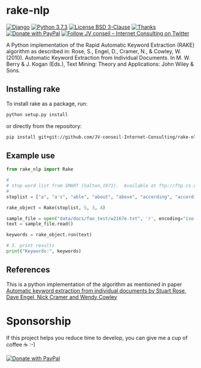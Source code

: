 # rake-nlp

[![Django](https://img.shields.io/badge/Django-2.2.3-green.svg)](https://www.djangoproject.com/weblog/2019/jul/01/security-releases/)
[![Python 3.7.3](https://img.shields.io/badge/python-3.7.3-green.svg)](https://www.python.org/)
[![License BSD 3-Clause](https://img.shields.io/badge/License-BSD%203--Clause-blue.svg)](LICENSE)
[![Thanks](https://img.shields.io/badge/Say%20Thanks-!-1EAEDB.svg)](https://saythanks.io/to/JV-conseil-Internet-Consulting)
[![Donate with PayPal](https://img.shields.io/badge/Donate-PayPal-green.svg)](https://www.paypal.com/cgi-bin/webscr?cmd=_s-xclick&hosted_button_id=P3DGL6EANDY96&source=url)
[![Follow JV conseil – Internet Consulting on Twitter](https://img.shields.io/twitter/follow/JVconseil.svg?style=social&logo=twitter)](https://twitter.com/JVconseil)


A Python implementation of the Rapid Automatic Keyword Extraction (RAKE) algorithm as described in: Rose, S., Engel, D., Cramer, N., & Cowley, W. (2010). Automatic Keyword Extraction from Individual Documents. In M. W. Berry & J. Kogan (Eds.), Text Mining: Theory and Applications: John Wiley & Sons.

## Installing rake

To install rake as a package, run:

```bash
python setup.py install
```

or directly from the repository:

```bash
pip install git+git://github.com/JV-conseil-Internet-Consulting/rake-nlp
```

## Example use

```python
from rake_nlp import Rake

#
# stop word list from SMART (Salton,1971).  Available at ftp://ftp.cs.cornell.edu/pub/smart/english.stop
#
stoplist = ["a", "a's", "able", "about", "above", "according", "accordingly", "across", "actually", "after", "afterwards", "again", "against", "ain't", "all", "allow", "allows", "almost", "alone", "along", "already", "also", "although", "always", "am", "among", "amongst", "an", "and", "another", "any", "anybody", "anyhow", "anyone", "anything", "anyway", "anyways", "anywhere", "apart", "appear", "appreciate", "appropriate", "are", "aren't", "around", "as", "aside", "ask", "asking", "associated", "at", "available", "away", "awfully", "b", "be", "became", "because", "become", "becomes", "becoming", "been", "before", "beforehand", "behind", "being", "believe", "below", "beside", "besides", "best", "better", "between", "beyond", "both", "brief", "but", "by", "c", "c'mon", "c's", "came", "can", "can't", "cannot", "cant", "cause", "causes", "certain", "certainly", "changes", "clearly", "co", "com", "come", "comes", "concerning", "consequently", "consider", "considering", "contain", "containing", "contains", "corresponding", "could", "couldn't", "course", "currently", "d", "definitely", "described", "despite", "did", "didn't", "different", "do", "does", "doesn't", "doing", "don't", "done", "down", "downwards", "during", "e", "each", "edu", "eg", "eight", "either", "else", "elsewhere", "enough", "entirely", "especially", "et", "etc", "even", "ever", "every", "everybody", "everyone", "everything", "everywhere", "ex", "exactly", "example", "except", "f", "far", "few", "fifth", "first", "five", "followed", "following", "follows", "for", "former", "formerly", "forth", "four", "from", "further", "furthermore", "g", "get", "gets", "getting", "given", "gives", "go", "goes", "going", "gone", "got", "gotten", "greetings", "h", "had", "hadn't", "happens", "hardly", "has", "hasn't", "have", "haven't", "having", "he", "he's", "hello", "help", "hence", "her", "here", "here's", "hereafter", "hereby", "herein", "hereupon", "hers", "herself", "hi", "him", "himself", "his", "hither", "hopefully", "how", "howbeit", "however", "i", "i'd", "i'll", "i'm", "i've", "ie", "if", "ignored", "immediate", "in", "inasmuch", "inc", "indeed", "indicate", "indicated", "indicates", "inner", "insofar", "instead", "into", "inward", "is", "isn't", "it", "it'd", "it'll", "it's", "its", "itself", "j", "just", "k", "keep", "keeps", "kept", "know", "knows", "known", "l", "last", "lately", "later", "latter", "latterly", "least", "less", "lest", "let", "let's", "like", "liked", "likely", "little", "look", "looking", "looks", "ltd", "m", "mainly", "many", "may", "maybe", "me", "mean", "meanwhile", "merely", "might", "more", "moreover", "most", "mostly", "much", "must", "my", "myself", "n", "name", "namely", "nd", "near", "nearly", "necessary", "need", "needs", "neither", "never", "nevertheless", "new", "next", "nine", "no", "nobody", "non", "none", "noone", "nor", "normally", "not", "nothing", "novel", "now", "nowhere", "o", "obviously", "of", "off", "often", "oh", "ok", "okay", "old", "on", "once", "one", "ones", "only", "onto", "or", "other", "others", "otherwise", "ought", "our", "ours", "ourselves", "out", "outside", "over", "overall", "own", "p", "particular", "particularly", "per", "perhaps", "placed", "please", "plus", "possible", "presumably", "probably", "provides", "q", "que", "quite", "qv", "r", "rather", "rd", "re", "really", "reasonably", "regarding", "regardless", "regards", "relatively", "respectively", "right", "s", "said", "same", "saw", "say", "saying", "says", "second", "secondly", "see", "seeing", "seem", "seemed", "seeming", "seems", "seen", "self", "selves", "sensible", "sent", "serious", "seriously", "seven", "several", "shall", "she", "should", "shouldn't", "since", "six", "so", "some", "somebody", "somehow", "someone", "something", "sometime", "sometimes", "somewhat", "somewhere", "soon", "sorry", "specified", "specify", "specifying", "still", "sub", "such", "sup", "sure", "t", "t's", "take", "taken", "tell", "tends", "th", "than", "thank", "thanks", "thanx", "that", "that's", "thats", "the", "their", "theirs", "them", "themselves", "then", "thence", "there", "there's", "thereafter", "thereby", "therefore", "therein", "theres", "thereupon", "these", "they", "they'd", "they'll", "they're", "they've", "think", "third", "this", "thorough", "thoroughly", "those", "though", "three", "through", "throughout", "thru", "thus", "to", "together", "too", "took", "toward", "towards", "tried", "tries", "truly", "try", "trying", "twice", "two", "u", "un", "under", "unfortunately", "unless", "unlikely", "until", "unto", "up", "upon", "us", "use", "used", "useful", "uses", "using", "usually", "uucp", "v", "value", "various", "very", "via", "viz", "vs", "w", "want", "wants", "was", "wasn't", "way", "we", "we'd", "we'll", "we're", "we've", "welcome", "well", "went", "were", "weren't", "what", "what's", "whatever", "when", "whence", "whenever", "where", "where's", "whereafter", "whereas", "whereby", "wherein", "whereupon", "wherever", "whether", "which", "while", "whither", "who", "who's", "whoever", "whole", "whom", "whose", "why", "will", "willing", "wish", "with", "within", "without", "won't", "wonder", "would", "would", "wouldn't", "x", "y", "yes", "yet", "you", "you'd", "you'll", "you're", "you've", "your", "yours", "yourself", "yourselves", "z", "zero"]

rake_object = Rake(stoplist, 5, 3, 4)

sample_file = open("data/docs/fao_test/w2167e.txt", 'r', encoding="iso-8859-1")
text = sample_file.read()

keywords = rake_object.run(text)

# 3. print results
print("Keywords:", keywords)
```

## References

This is a python implementation of the algorithm as mentioned in paper [Automatic keyword extraction from individual documents by Stuart Rose, Dave Engel, Nick Cramer and Wendy Cowley](https://www.researchgate.net/profile/Stuart_Rose/publication/227988510_Automatic_Keyword_Extraction_from_Individual_Documents/links/55071c570cf27e990e04c8bb.pdf)


# Sponsorship

If this project helps you reduce time to develop, you can give me a cup of coffee ☕️ :-)

[![Donate with PayPal](https://www.paypalobjects.com/en_US/FR/i/btn/btn_donateCC_LG.gif)](https://www.paypal.com/cgi-bin/webscr?cmd=_s-xclick&hosted_button_id=P3DGL6EANDY96&source=url)